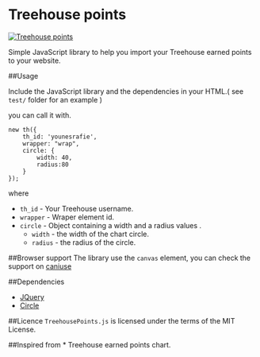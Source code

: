 # Treehouse points

[![Treehouse points](http://younesrafie.com/images/treehouse_points.png)](http://younesrafie.com)

Simple JavaScript library to help you import your Treehouse earned points to your website.

##Usage

Include the JavaScript library and the dependencies in your HTML.( see `test/` folder  for an example )

you can call it with.

```
new th({ 
    th_id: 'younesrafie', 
    wrapper: "wrap", 
    circle: { 
        width: 40, 
        radius:80 
    }
});
```

where

* `th_id` - Your Treehouse username.
* `wrapper` - Wraper element id.
* `circle` - Object containing a width and a radius values .
    * `width` - the width of the chart circle.
    * `radius` - the radius of the circle.

##Browser support
The library use the `canvas` element, you can check the support on [caniuse](http://caniuse.com/#search=canvas)

##Dependencies
* [JQuery](https://github.com/jquery/jquery)
* [Circle](https://github.com/Whyounes/circle)

##Licence
`TreehousePoints.js` is licensed under the terms of the MIT License.

##Inspired from
    * Treehouse earned points chart.
